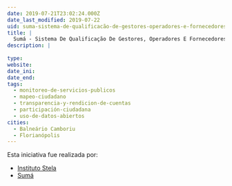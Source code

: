 ```yaml
---
date: 2019-07-21T23:02:24.000Z
date_last_modified: 2019-07-22
uid: suma-sistema-de-qualificacão-de-gestores-operadores-e-fornecedores-da-alimentacão-institucional
title: |
  Sumá - Sistema De Qualificação De Gestores, Operadores E Fornecedores Da Alimentação Institucional
description: |
  
type: 
website: 
date_ini: 
date_end: 
tags:
  - monitoreo-de-servicios-publicos
  - mapeo-ciudadano
  - transparencia-y-rendicion-de-cuentas
  - participación-ciudadana
  - uso-de-datos-abiertos
cities: 
  - Balneário Camboriu
  - Florianópolis
---
```


Esta iniciativa fue realizada por:

- [Instituto Stela](/organizaciones/instituto-stela)
- [Sumá](/organizaciones/suma)
